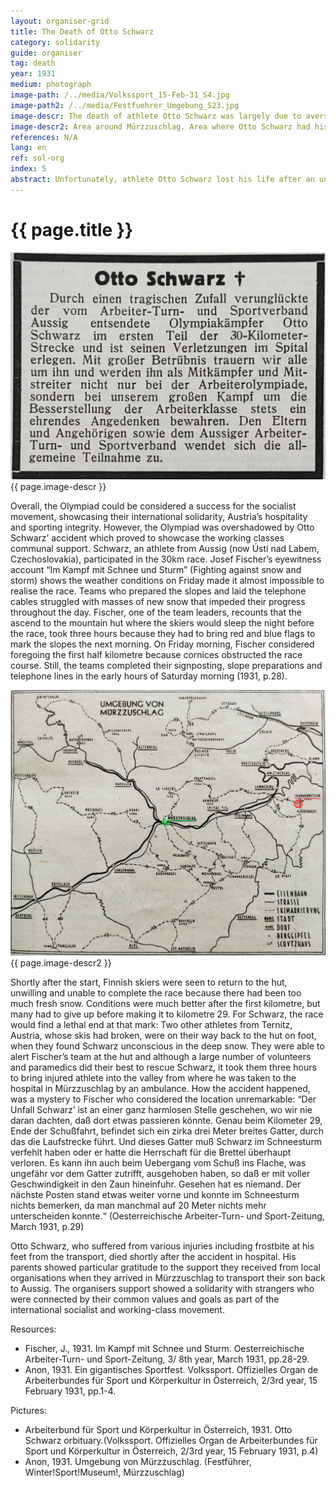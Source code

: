 ```yaml
---
layout: organiser-grid
title: The Death of Otto Schwarz
category: solidarity
guide: organiser
tag: death
year: 1931
medium: photograph
image-path: /../media/Volkssport_15-Feb-31_S4.jpg
image-path2: /../media/Festfuehrer_Umgebung_S23.jpg
image-descr: The death of athlete Otto Schwarz was largely due to averse weather conditions, but the community supported the deceased's parents
image-descr2: Area around Mürzzuschlag. Area where Otto Schwarz had his accident in red (Sonnwendstein), hospital area in Mürzzuschlag in green
references: N/A
lang: en
ref: sol-org
index: 5
abstract: Unfortunately, athlete Otto Schwarz lost his life after an unexpected accident, due to averse weather conditions.
---
```

<body>
    <div class="infotext">
        <h1  id="title">{{ page.title }}</h1>
        <div class="grid-item" id="exhibit-image"><img src="/../media/Volkssport_15-Feb-31_S4.jpg" class="img-fluid" alt="The death of athlete Otto Schwarz was largely due to averse weather conditions, but the community supported the deceased's parents">{{ page.image-descr }}</div>
        <p>Overall, the Olympiad could be considered a success for the socialist movement, showcasing their international solidarity, Austria’s hospitality and sporting integrity. However, the Olympiad was overshadowed by Otto Schwarz’ accident which proved to showcase the working classes communal support. Schwarz, an athlete from Aussig (now Ústí nad Labem, Czechoslovakia), participated in the 30km race. Josef Fischer’s eyewitness account “Im Kampf mit Schnee und Sturm” (Fighting against snow and storm) shows the weather conditions on Friday made it almost impossible to realise the race. Teams who prepared the slopes and laid the telephone cables struggled with masses of new snow that impeded their progress throughout the day. Fischer, one of the team leaders, recounts that the ascend to the mountain hut where the skiers would sleep the night before the race, took three hours because they had to bring red and blue flags to mark the slopes the next morning. On Friday morning, Fischer considered foregoing the first half kilometre because cornices obstructed the race course. Still, the teams completed their signposting, slope preparations and telephone lines in the early hours of Saturday morning (1931, p.28).</p>
        <div class="grid-item" id="exhibit-image"><img src="/../media/Festfuehrer_Umgebung_S23.jpg" class="img-fluid" alt="{{ page.image-descr2 }}">{{ page.image-descr2 }}</div>
        <p>Shortly after the start, Finnish skiers were seen to return to the hut, unwilling and unable to complete the race because there had been too much fresh snow.  Conditions were much better after the first kilometre, but many had to give up before making it to kilometre 29. For Schwarz, the race would find a lethal end at that mark: Two other athletes from Ternitz, Austria, whose skis had broken, were on their way back to the hut on foot, when they found Schwarz unconscious in the deep snow.  They were able to alert Fischer’s team at the hut and although a large number of volunteers and paramedics did their best to rescue Schwarz, it took them three hours to bring injured athlete into the valley from where he was taken to the hospital in Mürzzuschlag by an ambulance. How the accident happened, was a mystery to Fischer who considered the location unremarkable: “Der Unfall Schwarz’ ist an einer ganz harmlosen Stelle geschehen, wo wir nie daran dachten, daß dort etwas passieren könnte. Genau beim Kilometer 29, Ende der Schußfahrt, befindet sich ein zirka drei Meter breites Gatter, durch das die Laufstrecke führt. Und dieses Gatter muß Schwarz im Schneesturm verfehlt haben oder er hatte die Herrschaft für die Brettel überhaupt verloren. Es kann ihn auch beim Uebergang vom Schuß ins Flache, was ungefähr vor dem Gatter zutrifft, ausgehoben haben, so daß er mit voller Geschwindigkeit in den Zaun hineinfuhr. Gesehen hat es niemand. Der nächste Posten stand etwas weiter vorne und konnte im Schneesturm nichts bemerken, da man manchmal auf 20 Meter nichts mehr unterscheiden konnte.“ (Oesterreichische Arbeiter-Turn- und Sport-Zeitung, March 1931, p.29)</p>
        <p>Otto Schwarz, who suffered from various injuries including frostbite at his feet from the transport, died shortly after the accident in hospital. His parents showed particular gratitude to the support they received from local organisations when they arrived in Mürzzuschlag to transport their son back to Aussig. The organisers support showed a solidarity with strangers who were connected by their common values and goals as part of the international socialist and working-class movement.</p>
        <div class="resources">
            <div class="resource-title">Resources:</div>
                <ul>
                    <li>Fischer, J., 1931. Im Kampf mit Schnee und Sturm. <span id="source">Oesterreichische Arbeiter-Turn- und Sport-Zeitung</span>, 3/ 8th year, March 1931, pp.28-29.</li>
                    <li>Anon, 1931. Ein gigantisches Sportfest. <span id="source">Volkssport. Offizielles Organ de Arbeiterbundes für Sport und Körperkultur in Österreich</span>, 2/3rd year, 15 February 1931, pp.1-4.</li>
                </ul>
            <div class="resource-title">Pictures:</div>
                <ul>
                    <li>Arbeiterbund für Sport und Körperkultur in Österreich, 1931. Otto Schwarz orbituary.(<span id="source">Volkssport. Offizielles Organ de Arbeiterbundes für Sport und Körperkultur in Österreich</span>, 2/3rd year, 15 February 1931, p.4)</li>
                    <li>Anon, 1931. Umgebung von Mürzzuschlag. (<span id="source">Festführer</span>, Winter!Sport!Museum!, Mürzzuschlag)</li>
                </ul>
        </div>
    </div>
</body>

